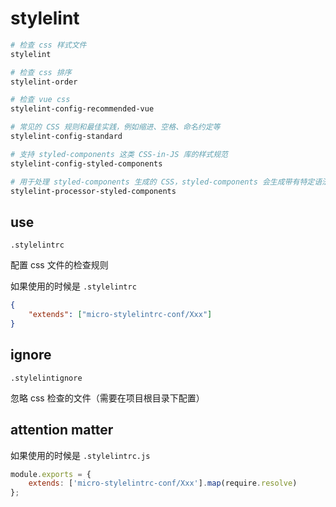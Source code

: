 # stylelint

```bash
# 检查 css 样式文件
stylelint

# 检查 css 排序
stylelint-order

# 检查 vue css
stylelint-config-recommended-vue

# 常见的 CSS 规则和最佳实践，例如缩进、空格、命名约定等
stylelint-config-standard

# 支持 styled-components 这类 CSS-in-JS 库的样式规范
stylelint-config-styled-components

# 用于处理 styled-components 生成的 CSS，styled-components 会生成带有特定语法的 CSS 代码，而这个处理器插件能够帮助 stylelint 正确识别和处理这类代码，当你需要对 styled-components 生成的 CSS 进行 lint 检查时，可以使用这个处理器插件，确保代码质量和风格的一致性
stylelint-processor-styled-components 
```

## use

`.stylelintrc`

配置 css 文件的检查规则

如果使用的时候是 `.stylelintrc`

```json
{
    "extends": ["micro-stylelintrc-conf/Xxx"]
}
```

## ignore

`.stylelintignore`

忽略 css 检查的文件（需要在项目根目录下配置）

## attention matter

如果使用的时候是 `.stylelintrc.js`

```javascript
module.exports = {
    extends: ['micro-stylelintrc-conf/Xxx'].map(require.resolve)
};
```

